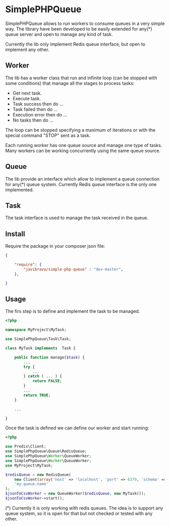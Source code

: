 SimplePHPQueue
==============

SimplePHPQueue allows to run workers to consume queues in a very simple way. The
library have been developed to be easily extended for any(*) queue server and
open to manage any kind of task.

Currently the lib only implement Redis queue interface, but open to implement any
other.

Worker
------

The lib has a worker class that run and infinite loop (can be stopped with some
conditions) that manage all the stages to process tasks:

   - Get next task.
   - Execute task.
   - Task success then do ...
   - Task failed then do ...
   - Execution error then do ...
   - No tasks then do ...

The loop can be stopped specifying a maximum of iterations or with the special
command "STOP" sent as a task.

Each running worker has one queue source and manage one type of tasks. Many workers
can be working concurrently using the same queue source.

Queue
-----

The lib provide an interface which allow to implement a queue connection for
any(*) queue system. Currently Redis queue interface is the only one implemented.

Task
----

The task interface is used to manage the task received in the queue.

Install
-------

Require the package in your composer json file:

```json
{

    "require": {
        "javibravo/simple-php-queue" : "dev-master",
    },

}
```

Usage
-----

The firs step is to define and implement the task to be managed.

```php
<?php

namespace MyProject\MyTask;

use SimplePhpQueue\Task\Task;

class MyTask implements  Task {

    public function manage($task) {
        ...
        try {
            ...
        } catch ( ... ) {
            return FALSE;
        }
        ...
        return TRUE;
    }

    ...

}
```

Once the task is defined we can define our worker and start running:

```php
<?php

use Predis\Client;
use SimplePhpQueue\Queue\RedisQueue;
use SimplePhpQueue\Worker\QueueWorker;
use SimplePhpQueue\Worker\QueueWorker;
use MyProject\MyTask;

$redisQueue = new RedisQueue(
    new Client(array('host' => 'localhost', 'port' => 6379, 'schema' => 'tcp')),
    'my.queue.name'
);
$jsonToCsvWorker = new QueueWorker($redisQueue, new MyTask());
$jsonToCsvWorker->start();
```


(*) Currently it is only working with redis queues. The idea is to support any queue
system, so it is open for that but not checked or tested with any other.